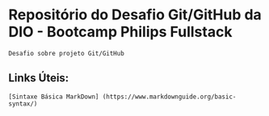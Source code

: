 # Repositório do Desafio Git/GitHub da DIO - Bootcamp Philips Fullstack 
    Desafio sobre projeto Git/GitHub

## Links Úteis:
    [Sintaxe Básica MarkDown] (https://www.markdownguide.org/basic-syntax/)
